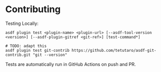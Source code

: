 # Contributing

Testing Locally:

```shell
asdf plugin test <plugin-name> <plugin-url> [--asdf-tool-version <version>] [--asdf-plugin-gitref <git-ref>] [test-command*]

# TODO: adapt this
asdf plugin test git-contrib https://github.com/tetutaro/asdf-git-contrib.git "git --version"
```

Tests are automatically run in GitHub Actions on push and PR.
